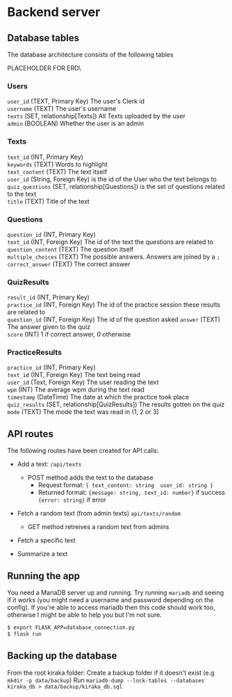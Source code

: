 # Backend server

## Database tables
The database architecture consists of the following tables

PLACEHOLDER FOR ERD\
### Users
`user_id` (TEXT, Primary Key) The user's Clerk id\
`username` (TEXT) The user's username\
`texts` (SET, relationship\[Texts\]) All Texts uploaded by the user\
`admin` (BOOLEAN) Whether the user is an admin

### Texts
`text_id` (INT, Primary Key)\
`keywords` (TEXT) Words to highlight\
`text_content` (TEXT) The text itself\
`user_id` (String, Foreign Key) is the id of the User who the text belongs to\
`quiz_questions` (SET, relationship\[Questions\]) is the set of questions related to the text\
`title` (TEXT) Title of the text

### Questions
`question_id` (INT, Primary Key)\
`text_id` (INT, Foreign Key) The id of the text the questions are related to\
`question_content` (TEXT) The question itself\
`multiple_choices` (TEXT) The possible answers. Answers are joined by a `;`\
`correct_answer` (TEXT) The correct answer


### QuizResults
`result_id` (INT, Primary Key)\
`practice_id` (INT, Foreign Key) The id of the practice session these results are related to\
`question_id` (INT, Foreign Key) The id of the question asked 
`answer` (TEXT) The answer given to the quiz\
`score` (INT) 1 if correct answer, 0 otherwise

### PracticeResults
`practice_id` (INT, Primary Key)\
`text_id` (INT, Foreign Key) The text being read\
`user_id` (Text, Foreign Key) The user reading the text\
`wpm` (INT) The average wpm during the text read\
`timestamp` (DateTime) The date at which the practice took place\
`quiz_results` (SET, relationship\[QuizResults\]) The results gotten on the quiz\
`mode` (TEXT) The mode the text was read in (1, 2 or 3)

## API routes
The following routes have been created for API calls:

- Add a text: `/api/texts` 
    - POST method adds the text to the database
        - Request format: ```{
        text_content: string 
        user_id: string
    }```
        - Returned format: ```{message: string, text_id: number}``` if success
        `{error: string}` if error

- Fetch a random text (from admin texts) `api/texts/random`
    - GET method retreives a random text from admins

- Fetch a specific text
- Summarize a text

## Running the app

You need a MariaDB server up and running. Try running `mariadb` and seeing if it works (you might need a username and password depending on the config). If you're able to access mariadb then this code should work too, otherwise I might be able to help you but I'm not sure. 

```bash
$ export FLASK_APP=database_connection.py
$ flask run
```

## Backing up the database
From the root kiraka folder:
Create a backup folder if it doesn't exist (e.g `mkdir -p data/backup`)
Run `mariadb-dump --lock-tables --databases kiraka_db > data/backup/kiraka_db.sql`


